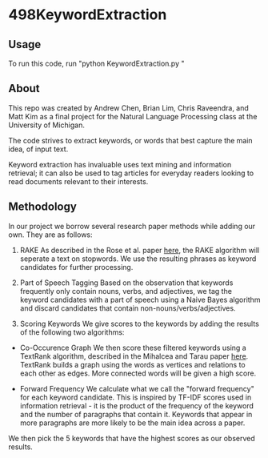 # 498KeywordExtraction

## Usage
To run this code, run "python KeywordExtraction.py <dataset-path> <stoplist-path>"

## About
This repo was created by Andrew Chen, Brian Lim, Chris Raveendra, and Matt Kim as a final project for the Natural Language Processing class at the University of Michigan.

The code strives to extract keywords, or words that best capture the main idea, of input text.

Keyword extraction has invaluable uses text mining and information retrieval; it can also be used to tag articles for everyday readers looking to read documents relevant to their interests.

## Methodology
In our project we borrow several research paper methods while adding our own. They are as follows:

1. RAKE
As described in the Rose et al. paper [here](https://www.researchgate.net/publication/227988510_Automatic_Keyword_Extraction_from_Individual_Documents), the RAKE algorithm will seperate a text on stopwords. We use the resulting phrases as keyword candidates for further processing.

2. Part of Speech Tagging
Based on the observation that keywords frequently only contain nouns, verbs, and adjectives, we tag the keyword candidates with a part of speech using a Naive Bayes algorithm and discard candidates that contain non-nouns/verbs/adjectives.

3. Scoring Keywords
We give scores to the keywords by adding the results of the following two algorithms:

  * Co-Occurence Graph
  We then score these filtered keywords using a TextRank algorithm, described in the Mihalcea and Tarau paper [here](http://web.eecs.umich.edu/~mihalcea/papers/mihalcea.emnlp04.pdf). TextRank builds a graph using the words as vertices and relations to each other as edges. More connected words will be given a high score.
  
  * Forward Frequency
  We calculate what we call the "forward frequency" for each keyword candidate. This is inspired by TF-IDF scores used in information retrieval - it is the product of the frequency of the keyword and the number of paragraphs that contain it. Keywords that appear in more paragraphs are more likely to be the main idea across a paper.

We then pick the 5 keywords that have the highest scores as our observed results. 
